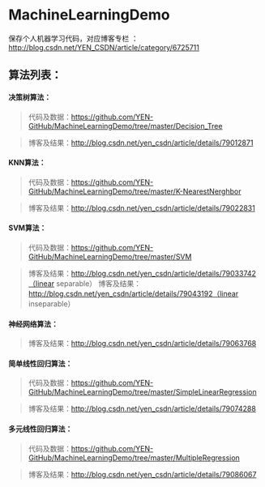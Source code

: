 # MachineLearningDemo
保存个人机器学习代码，对应博客专栏 ：http://blog.csdn.net/YEN_CSDN/article/category/6725711

## 算法列表：
#### 决策树算法：
 > 代码及数据：https://github.com/YEN-GitHub/MachineLearningDemo/tree/master/Decision_Tree
 
 > 博客及结果：http://blog.csdn.net/yen_csdn/article/details/79012871
 
 #### KNN算法：
  > 代码及数据：https://github.com/YEN-GitHub/MachineLearningDemo/tree/master/K-NearestNerghbor
 
  > 博客及结果：http://blog.csdn.net/yen_csdn/article/details/79022831
  
   #### SVM算法：
  > 代码及数据：https://github.com/YEN-GitHub/MachineLearningDemo/tree/master/SVM
 
  > 博客及结果：http://blog.csdn.net/yen_csdn/article/details/79033742（linear separable）
  > 博客及结果：http://blog.csdn.net/yen_csdn/article/details/79043192（linear inseparable）
  
  #### 神经网络算法：
 
  > 博客及结果：http://blog.csdn.net/yen_csdn/article/details/79063768
  
  #### 简单线性回归算法：
  > 代码及数据：https://github.com/YEN-GitHub/MachineLearningDemo/tree/master/SimpleLinearRegression

  > 博客及结果：http://blog.csdn.net/yen_csdn/article/details/79074288
  
  #### 多元线性回归算法：
  > 代码及数据：https://github.com/YEN-GitHub/MachineLearningDemo/tree/master/MultipleRegression

  > 博客及结果：http://blog.csdn.net/yen_csdn/article/details/79086067
